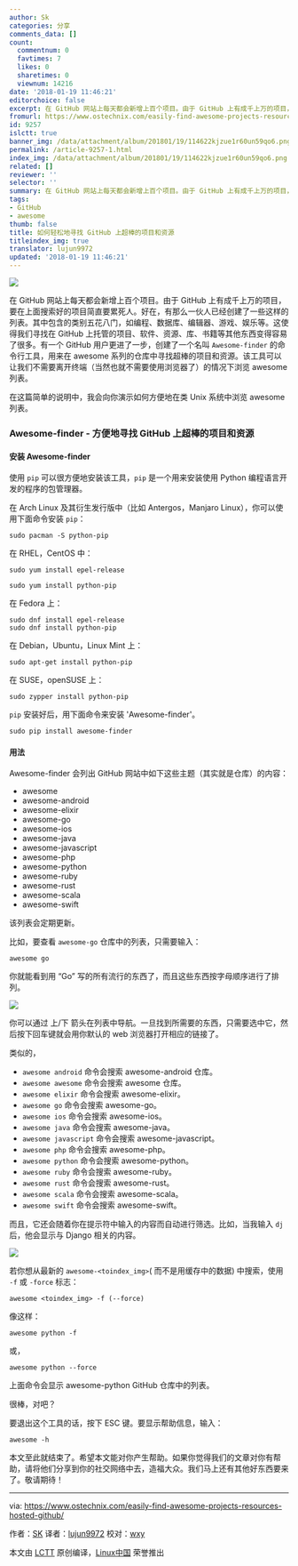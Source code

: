 ```yaml
---
author: Sk
categories: 分享
comments_data: []
count:
  commentnum: 0
  favtimes: 7
  likes: 0
  sharetimes: 0
  viewnum: 14216
date: '2018-01-19 11:46:21'
editorchoice: false
excerpt: 在 GitHub 网站上每天都会新增上百个项目。由于 GitHub 上有成千上万的项目，要在上面搜索好的项目简直要累死人。好在，有那么一伙人已经创建了一些这样的列表。
fromurl: https://www.ostechnix.com/easily-find-awesome-projects-resources-hosted-github/
id: 9257
islctt: true
banner_img: /data/attachment/album/201801/19/114622kjzue1r60un59qo6.png
permalink: /article-9257-1.html
index_img: /data/attachment/album/201801/19/114622kjzue1r60un59qo6.png.thumb.jpg
related: []
reviewer: ''
selector: ''
summary: 在 GitHub 网站上每天都会新增上百个项目。由于 GitHub 上有成千上万的项目，要在上面搜索好的项目简直要累死人。好在，有那么一伙人已经创建了一些这样的列表。
tags:
- GitHub
- awesome
thumb: false
title: 如何轻松地寻找 GitHub 上超棒的项目和资源
titleindex_img: true
translator: lujun9972
updated: '2018-01-19 11:46:21'
---
```


![](/data/attachment/album/201801/19/114622kjzue1r60un59qo6.png)


在 GitHub 网站上每天都会新增上百个项目。由于 GitHub 上有成千上万的项目，要在上面搜索好的项目简直要累死人。好在，有那么一伙人已经创建了一些这样的列表。其中包含的类别五花八门，如编程、数据库、编辑器、游戏、娱乐等。这使得我们寻找在 GitHub 上托管的项目、软件、资源、库、书籍等其他东西变得容易了很多。有一个 GitHub 用户更进了一步，创建了一个名叫 `Awesome-finder` 的命令行工具，用来在 awesome 系列的仓库中寻找超棒的项目和资源。该工具可以让我们不需要离开终端（当然也就不需要使用浏览器了）的情况下浏览 awesome 列表。


在这篇简单的说明中，我会向你演示如何方便地在类 Unix 系统中浏览 awesome 列表。


### Awesome-finder - 方便地寻找 GitHub 上超棒的项目和资源


#### 安装 Awesome-finder


使用 `pip` 可以很方便地安装该工具，`pip` 是一个用来安装使用 Python 编程语言开发的程序的包管理器。


在 Arch Linux 及其衍生发行版中（比如 Antergos，Manjaro Linux），你可以使用下面命令安装 `pip`：



```
sudo pacman -S python-pip

```

在 RHEL，CentOS 中：



```
sudo yum install epel-release

```


```
sudo yum install python-pip

```

在 Fedora 上：



```
sudo dnf install epel-release
sudo dnf install python-pip

```

在 Debian，Ubuntu，Linux Mint 上：



```
sudo apt-get install python-pip

```

在 SUSE，openSUSE 上：



```
sudo zypper install python-pip

```

`pip` 安装好后，用下面命令来安装 'Awesome-finder'。



```
sudo pip install awesome-finder

```

#### 用法


Awesome-finder 会列出 GitHub 网站中如下这些主题（其实就是仓库）的内容：


* awesome
* awesome-android
* awesome-elixir
* awesome-go
* awesome-ios
* awesome-java
* awesome-javascript
* awesome-php
* awesome-python
* awesome-ruby
* awesome-rust
* awesome-scala
* awesome-swift


该列表会定期更新。


比如，要查看 `awesome-go` 仓库中的列表，只需要输入：



```
awesome go

```

你就能看到用 “Go” 写的所有流行的东西了，而且这些东西按字母顺序进行了排列。


![](/data/attachment/album/201801/19/114624u2i6n2i3iiztl7zi.png)


你可以通过 上/下 箭头在列表中导航。一旦找到所需要的东西，只需要选中它，然后按下回车键就会用你默认的 web 浏览器打开相应的链接了。


类似的，


* `awesome android` 命令会搜索 awesome-android 仓库。
* `awesome awesome` 命令会搜索 awesome 仓库。
* `awesome elixir` 命令会搜索 awesome-elixir。
* `awesome go` 命令会搜索 awesome-go。
* `awesome ios` 命令会搜索 awesome-ios。
* `awesome java` 命令会搜索 awesome-java。
* `awesome javascript` 命令会搜索 awesome-javascript。
* `awesome php` 命令会搜索 awesome-php。
* `awesome python` 命令会搜索 awesome-python。
* `awesome ruby` 命令会搜索 awesome-ruby。
* `awesome rust` 命令会搜索 awesome-rust。
* `awesome scala` 命令会搜索 awesome-scala。
* `awesome swift` 命令会搜索 awesome-swift。


而且，它还会随着你在提示符中输入的内容而自动进行筛选。比如，当我输入 `dj` 后，他会显示与 Django 相关的内容。


![](/data/attachment/album/201801/19/114625xku4ko00birk09o1.png)


若你想从最新的 `awesome-<toindex_img>`( 而不是用缓存中的数据) 中搜索，使用 `-f` 或 `-force` 标志：



```
awesome <toindex_img> -f (--force)

```

像这样：



```
awesome python -f

```

或，



```
awesome python --force

```

上面命令会显示 awesome-python GitHub 仓库中的列表。


很棒，对吧？


要退出这个工具的话，按下 ESC 键。要显示帮助信息，输入：



```
awesome -h

```

本文至此就结束了。希望本文能对你产生帮助。如果你觉得我们的文章对你有帮助，请将他们分享到你的社交网络中去，造福大众。我们马上还有其他好东西要来了。敬请期待！




---


via: <https://www.ostechnix.com/easily-find-awesome-projects-resources-hosted-github/>


作者：[SK](https://www.ostechnix.com/author/sk/) 译者：[lujun9972](https://github.com/lujun9972) 校对：[wxy](https://github.com/wxy)


本文由 [LCTT](https://github.com/LCTT/TranslateProject) 原创编译，[Linux中国](https://linux.cn/) 荣誉推出